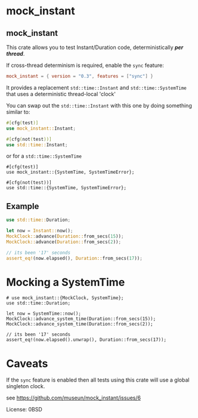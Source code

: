# mock_instant

## mock_instant

This crate allows you to test Instant/Duration code, deterministically **_per thread_**.

If cross-thread determinism is required, enable the `sync` feature:

```toml
mock_instant = { version = "0.3", features = ["sync"] }
```

It provides a replacement `std::time::Instant` and `std::time::SystemTime` that uses a deterministic thread-local 'clock'

You can swap out the `std::time::Instant` with this one by doing something similar to:

```rust
#[cfg(test)]
use mock_instant::Instant;

#[cfg(not(test))]
use std::time::Instant;
```

or for a `std::time::SystemTime`

```
#[cfg(test)]
use mock_instant::{SystemTime, SystemTimeError};

#[cfg(not(test))]
use std::time::{SystemTime, SystemTimeError};
```

## Example

```rust
use std::time::Duration;

let now = Instant::now();
MockClock::advance(Duration::from_secs(15));
MockClock::advance(Duration::from_secs(2));

// its been '17' seconds
assert_eq!(now.elapsed(), Duration::from_secs(17));
```

# Mocking a SystemTime

```
# use mock_instant::{MockClock, SystemTime};
use std::time::Duration;

let now = SystemTime::now();
MockClock::advance_system_time(Duration::from_secs(15));
MockClock::advance_system_time(Duration::from_secs(2));

// its been '17' seconds
assert_eq!(now.elapsed().unwrap(), Duration::from_secs(17));
```

# Caveats

If the `sync` feature is enabled then all tests using this crate will use a global singleton clock.

see <https://github.com/museun/mock_instant/issues/6>

License: 0BSD

